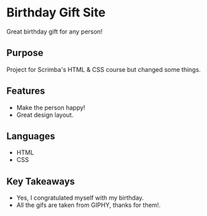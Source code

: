 # Birthday Gift Site
Great birthday gift for any person!

## Purpose
Project for Scrimba's HTML & CSS course but changed some things.

## Features
- Make the person happy!
- Great design layout.

## Languages
- HTML
- CSS

## Key Takeaways
- Yes, I congratulated myself with my birthday.
- All the gifs are taken from GIPHY, thanks for them!.
